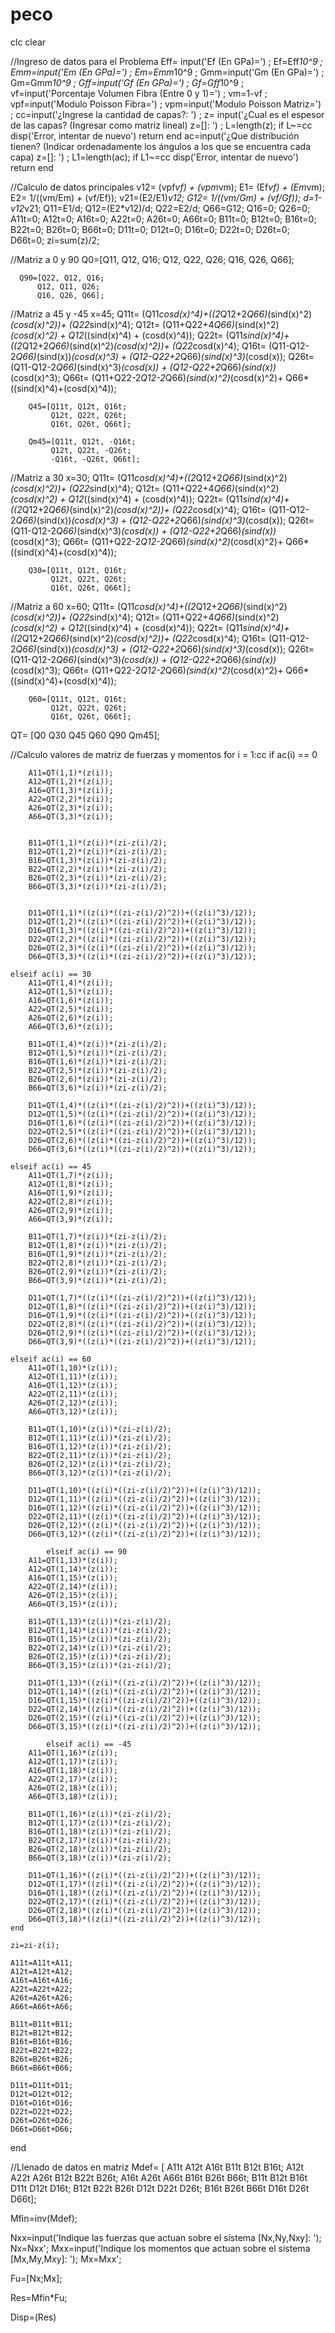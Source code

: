 # peco
clc
clear

//Ingreso de datos para el Problema
Eff= input('Ef (En GPa)=') ;
Ef=Eff*10^9 ;
Emm=input('Em (En GPa)=') ;
Em=Emm*10^9 ;
Gmm=input('Gm (En GPa)=') ;
Gm=Gmm*10^9 ;
Gff=input('Gf (En GPa)=') ;
Gf=Gff*10^9 ;
vf=input('Porcentaje Volumen Fibra (Entre 0 y 1)=') ;
vm=1-vf ;
vpf=input('Modulo Poisson Fibra=') ;
vpm=input('Modulo Poisson Matriz=') ;
cc=input('¿Ingrese la cantidad de capas?:    ') ;
z= input('¿Cual es el espesor de las capas? (Ingresar como matriz lineal) z=[]:    ') ;
L=length(z);
if L~=cc
   disp('Error, intentar de nuevo')
   return
end
ac=input('¿Que distribución tienen? (Indicar ordenadamente los ángulos a los que se encuentra cada capa) z=[]:    ') ;
L1=length(ac);
if L1~=cc
   disp('Error, intentar de nuevo')
   return
end

//Calculo de datos principales
v12= (vpf*vf) + (vpm*vm);
E1= (Ef*vf) + (Em*vm);
E2= 1/((vm/Em) + (vf/Ef));
v21=(E2/E1)*v12;
G12= 1/((vm/Gm) + (vf/Gf));
d=1-v12*v21;
Q11=E1/d;
Q12=(E2*v12)/d;
Q22=E2/d;
Q66=G12;
Q16=0;
Q26=0;
A11t=0;
A12t=0;
A16t=0;
A22t=0;
A26t=0;
A66t=0;
B11t=0;
B12t=0;
B16t=0;
B22t=0;
B26t=0;
B66t=0;
D11t=0;
D12t=0;
D16t=0;
D22t=0;
D26t=0;
D66t=0;
zi=sum(z)/2;

//Matriz a 0 y 90
      Q0=[Q11, Q12, Q16;
          Q12, Q22, Q26;
          Q16, Q26, Q66];
          
      Q90=[Q22, Q12, Q16;
          Q12, Q11, Q26;
          Q16, Q26, Q66];
      
//Matriz a 45 y -45
        x=45;
        Q11t= (Q11*cosd(x)^4)+((2*Q12+2*Q66)*(sind(x)^2)*(cosd(x)^2))+ (Q22*sind(x)^4);
        Q12t= (Q11+Q22+4*Q66)*(sind(x)^2)*(cosd(x)^2) + Q12*((sind(x)^4) + (cosd(x)^4));
        Q22t= (Q11*sind(x)^4)+((2*Q12+2*Q66)*(sind(x)^2)*(cosd(x)^2))+ (Q22*cosd(x)^4);
        Q16t= (Q11-Q12-2*Q66)*(sind(x))*(cosd(x)^3) + (Q12-Q22+2*Q66)*(sind(x)^3)*(cosd(x));
        Q26t= (Q11-Q12-2*Q66)*(sind(x)^3)*(cosd(x)) + (Q12-Q22+2*Q66)*(sind(x))*(cosd(x)^3);
        Q66t= (Q11+Q22-2*Q12-2*Q66)*(sind(x)^2)*(cosd(x)^2)+ Q66*((sind(x)^4)+(cosd(x)^4));
        
        Q45=[Q11t, Q12t, Q16t;
             Q12t, Q22t, Q26t;
             Q16t, Q26t, Q66t];
        
        Qm45=[Q11t, Q12t, -Q16t;
             Q12t, Q22t, -Q26t;
             -Q16t, -Q26t, Q66t];
         
//Matriz a 30
        x=30;
        Q11t= (Q11*cosd(x)^4)+((2*Q12+2*Q66)*(sind(x)^2)*(cosd(x)^2))+ (Q22*sind(x)^4);
        Q12t= (Q11+Q22+4*Q66)*(sind(x)^2)*(cosd(x)^2) + Q12*((sind(x)^4) + (cosd(x)^4));
        Q22t= (Q11*sind(x)^4)+((2*Q12+2*Q66)*(sind(x)^2)*(cosd(x)^2))+ (Q22*cosd(x)^4);
        Q16t= (Q11-Q12-2*Q66)*(sind(x))*(cosd(x)^3) + (Q12-Q22+2*Q66)*(sind(x)^3)*(cosd(x));
        Q26t= (Q11-Q12-2*Q66)*(sind(x)^3)*(cosd(x)) + (Q12-Q22+2*Q66)*(sind(x))*(cosd(x)^3);
        Q66t= (Q11+Q22-2*Q12-2*Q66)*(sind(x)^2)*(cosd(x)^2)+ Q66*((sind(x)^4)+(cosd(x)^4));
        
        Q30=[Q11t, Q12t, Q16t;
             Q12t, Q22t, Q26t;
             Q16t, Q26t, Q66t];
         
//Matriz a 60
        x=60;
        Q11t= (Q11*cosd(x)^4)+((2*Q12+2*Q66)*(sind(x)^2)*(cosd(x)^2))+ (Q22*sind(x)^4);
        Q12t= (Q11+Q22+4*Q66)*(sind(x)^2)*(cosd(x)^2) + Q12*((sind(x)^4) + (cosd(x)^4));
        Q22t= (Q11*sind(x)^4)+((2*Q12+2*Q66)*(sind(x)^2)*(cosd(x)^2))+ (Q22*cosd(x)^4);
        Q16t= (Q11-Q12-2*Q66)*(sind(x))*(cosd(x)^3) + (Q12-Q22+2*Q66)*(sind(x)^3)*(cosd(x));
        Q26t= (Q11-Q12-2*Q66)*(sind(x)^3)*(cosd(x)) + (Q12-Q22+2*Q66)*(sind(x))*(cosd(x)^3);
        Q66t= (Q11+Q22-2*Q12-2*Q66)*(sind(x)^2)*(cosd(x)^2)+ Q66*((sind(x)^4)+(cosd(x)^4));
        
        Q60=[Q11t, Q12t, Q16t;
             Q12t, Q22t, Q26t;
             Q16t, Q26t, Q66t];
         
QT= [Q0 Q30 Q45 Q60 Q90 Qm45];


//Calculo valores de matriz de fuerzas y momentos
for i = 1:cc
    if ac(i) == 0
        
        A11=QT(1,1)*(z(i));
        A12=QT(1,2)*(z(i));
        A16=QT(1,3)*(z(i));
        A22=QT(2,2)*(z(i));
        A26=QT(2,3)*(z(i));
        A66=QT(3,3)*(z(i));
        
       
        B11=QT(1,1)*(z(i))*(zi-z(i)/2);
        B12=QT(1,2)*(z(i))*(zi-z(i)/2);
        B16=QT(1,3)*(z(i))*(zi-z(i)/2);
        B22=QT(2,2)*(z(i))*(zi-z(i)/2);
        B26=QT(2,3)*(z(i))*(zi-z(i)/2);
        B66=QT(3,3)*(z(i))*(zi-z(i)/2);
        
        
        D11=QT(1,1)*((z(i)*((zi-z(i)/2)^2))+((z(i)^3)/12));
        D12=QT(1,2)*((z(i)*((zi-z(i)/2)^2))+((z(i)^3)/12));
        D16=QT(1,3)*((z(i)*((zi-z(i)/2)^2))+((z(i)^3)/12));
        D22=QT(2,2)*((z(i)*((zi-z(i)/2)^2))+((z(i)^3)/12));
        D26=QT(2,3)*((z(i)*((zi-z(i)/2)^2))+((z(i)^3)/12));
        D66=QT(3,3)*((z(i)*((zi-z(i)/2)^2))+((z(i)^3)/12));
        
    elseif ac(i) == 30
        A11=QT(1,4)*(z(i));
        A12=QT(1,5)*(z(i));
        A16=QT(1,6)*(z(i));
        A22=QT(2,5)*(z(i));
        A26=QT(2,6)*(z(i));
        A66=QT(3,6)*(z(i));
        
        B11=QT(1,4)*(z(i))*(zi-z(i)/2);
        B12=QT(1,5)*(z(i))*(zi-z(i)/2);
        B16=QT(1,6)*(z(i))*(zi-z(i)/2);
        B22=QT(2,5)*(z(i))*(zi-z(i)/2);
        B26=QT(2,6)*(z(i))*(zi-z(i)/2);
        B66=QT(3,6)*(z(i))*(zi-z(i)/2);
        
        D11=QT(1,4)*((z(i)*((zi-z(i)/2)^2))+((z(i)^3)/12));
        D12=QT(1,5)*((z(i)*((zi-z(i)/2)^2))+((z(i)^3)/12));
        D16=QT(1,6)*((z(i)*((zi-z(i)/2)^2))+((z(i)^3)/12));
        D22=QT(2,5)*((z(i)*((zi-z(i)/2)^2))+((z(i)^3)/12));
        D26=QT(2,6)*((z(i)*((zi-z(i)/2)^2))+((z(i)^3)/12));
        D66=QT(3,6)*((z(i)*((zi-z(i)/2)^2))+((z(i)^3)/12));
        
    elseif ac(i) == 45
        A11=QT(1,7)*(z(i));
        A12=QT(1,8)*(z(i));
        A16=QT(1,9)*(z(i));
        A22=QT(2,8)*(z(i));
        A26=QT(2,9)*(z(i));
        A66=QT(3,9)*(z(i));
        
        B11=QT(1,7)*(z(i))*(zi-z(i)/2);
        B12=QT(1,8)*(z(i))*(zi-z(i)/2);
        B16=QT(1,9)*(z(i))*(zi-z(i)/2);
        B22=QT(2,8)*(z(i))*(zi-z(i)/2);
        B26=QT(2,9)*(z(i))*(zi-z(i)/2);
        B66=QT(3,9)*(z(i))*(zi-z(i)/2);
        
        D11=QT(1,7)*((z(i)*((zi-z(i)/2)^2))+((z(i)^3)/12));
        D12=QT(1,8)*((z(i)*((zi-z(i)/2)^2))+((z(i)^3)/12));
        D16=QT(1,9)*((z(i)*((zi-z(i)/2)^2))+((z(i)^3)/12));
        D22=QT(2,8)*((z(i)*((zi-z(i)/2)^2))+((z(i)^3)/12));
        D26=QT(2,9)*((z(i)*((zi-z(i)/2)^2))+((z(i)^3)/12));
        D66=QT(3,9)*((z(i)*((zi-z(i)/2)^2))+((z(i)^3)/12));
        
    elseif ac(i) == 60
        A11=QT(1,10)*(z(i));
        A12=QT(1,11)*(z(i));
        A16=QT(1,12)*(z(i));
        A22=QT(2,11)*(z(i));
        A26=QT(2,12)*(z(i));
        A66=QT(3,12)*(z(i));
        
        B11=QT(1,10)*(z(i))*(zi-z(i)/2);
        B12=QT(1,11)*(z(i))*(zi-z(i)/2);
        B16=QT(1,12)*(z(i))*(zi-z(i)/2);
        B22=QT(2,11)*(z(i))*(zi-z(i)/2);
        B26=QT(2,12)*(z(i))*(zi-z(i)/2);
        B66=QT(3,12)*(z(i))*(zi-z(i)/2);
        
        D11=QT(1,10)*((z(i)*((zi-z(i)/2)^2))+((z(i)^3)/12));
        D12=QT(1,11)*((z(i)*((zi-z(i)/2)^2))+((z(i)^3)/12));
        D16=QT(1,12)*((z(i)*((zi-z(i)/2)^2))+((z(i)^3)/12));
        D22=QT(2,11)*((z(i)*((zi-z(i)/2)^2))+((z(i)^3)/12));
        D26=QT(2,12)*((z(i)*((zi-z(i)/2)^2))+((z(i)^3)/12));
        D66=QT(3,12)*((z(i)*((zi-z(i)/2)^2))+((z(i)^3)/12));
        
            elseif ac(i) == 90
        A11=QT(1,13)*(z(i));
        A12=QT(1,14)*(z(i));
        A16=QT(1,15)*(z(i));
        A22=QT(2,14)*(z(i));
        A26=QT(2,15)*(z(i));
        A66=QT(3,15)*(z(i));
        
        B11=QT(1,13)*(z(i))*(zi-z(i)/2);
        B12=QT(1,14)*(z(i))*(zi-z(i)/2);
        B16=QT(1,15)*(z(i))*(zi-z(i)/2);
        B22=QT(2,14)*(z(i))*(zi-z(i)/2);
        B26=QT(2,15)*(z(i))*(zi-z(i)/2);
        B66=QT(3,15)*(z(i))*(zi-z(i)/2);
        
        D11=QT(1,13)*((z(i)*((zi-z(i)/2)^2))+((z(i)^3)/12));
        D12=QT(1,14)*((z(i)*((zi-z(i)/2)^2))+((z(i)^3)/12));
        D16=QT(1,15)*((z(i)*((zi-z(i)/2)^2))+((z(i)^3)/12));
        D22=QT(2,14)*((z(i)*((zi-z(i)/2)^2))+((z(i)^3)/12));
        D26=QT(2,15)*((z(i)*((zi-z(i)/2)^2))+((z(i)^3)/12));
        D66=QT(3,15)*((z(i)*((zi-z(i)/2)^2))+((z(i)^3)/12));

            elseif ac(i) == -45
        A11=QT(1,16)*(z(i));
        A12=QT(1,17)*(z(i));
        A16=QT(1,18)*(z(i));
        A22=QT(2,17)*(z(i));
        A26=QT(2,18)*(z(i));
        A66=QT(3,18)*(z(i));
        
        B11=QT(1,16)*(z(i))*(zi-z(i)/2);
        B12=QT(1,17)*(z(i))*(zi-z(i)/2);
        B16=QT(1,18)*(z(i))*(zi-z(i)/2);
        B22=QT(2,17)*(z(i))*(zi-z(i)/2);
        B26=QT(2,18)*(z(i))*(zi-z(i)/2);
        B66=QT(3,18)*(z(i))*(zi-z(i)/2);
        
        D11=QT(1,16)*((z(i)*((zi-z(i)/2)^2))+((z(i)^3)/12));
        D12=QT(1,17)*((z(i)*((zi-z(i)/2)^2))+((z(i)^3)/12));
        D16=QT(1,18)*((z(i)*((zi-z(i)/2)^2))+((z(i)^3)/12));
        D22=QT(2,17)*((z(i)*((zi-z(i)/2)^2))+((z(i)^3)/12));
        D26=QT(2,18)*((z(i)*((zi-z(i)/2)^2))+((z(i)^3)/12));
        D66=QT(3,18)*((z(i)*((zi-z(i)/2)^2))+((z(i)^3)/12));
    end
    
    zi=zi-z(i);
    
    A11t=A11t+A11;
    A12t=A12t+A12;
    A16t=A16t+A16;
    A22t=A22t+A22;
    A26t=A26t+A26;
    A66t=A66t+A66;
    
    B11t=B11t+B11;
    B12t=B12t+B12;
    B16t=B16t+B16;
    B22t=B22t+B22;
    B26t=B26t+B26;
    B66t=B66t+B66;
    
    D11t=D11t+D11;
    D12t=D12t+D12;
    D16t=D16t+D16;
    D22t=D22t+D22;
    D26t=D26t+D26;
    D66t=D66t+D66;
      
end

//Llenado de datos en matriz
Mdef= [ A11t A12t A16t B11t B12t B16t;
        A12t A22t A26t B12t B22t B26t;
        A16t A26t A66t B16t B26t B66t;
        B11t B12t B16t D11t D12t D16t;
        B12t B22t B26t D12t D22t D26t;
        B16t B26t B66t D16t D26t D66t];
    
Mfin=inv(Mdef);
        
Nxx=input('Indique las fuerzas que actuan sobre el sistema [Nx,Ny,Nxy]:    ');
Nx=Nxx';
Mxx=input('Indique los momentos que actuan sobre el sistema [Mx,My,Mxy]:    ');
Mx=Mxx';

Fu=[Nx;Mx];

Res=Mfin*Fu;

Disp=(Res)
